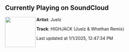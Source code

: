 ## Currently Playing on SoundCloud

[<img align="left" width="100" src="https://i1.sndcdn.com/artworks-GObu9qsxexv7zB0Q-kcbpWg-t500x500.png">](https://soundcloud.com/bbjuelz/highjack-juelz-whethan-remix)

**Artist**: Juelz 

**Track**: HIGHJACK (Juelz & Whethan Remix)

Last updated at 1/1/2025, 12:47:34 PM
